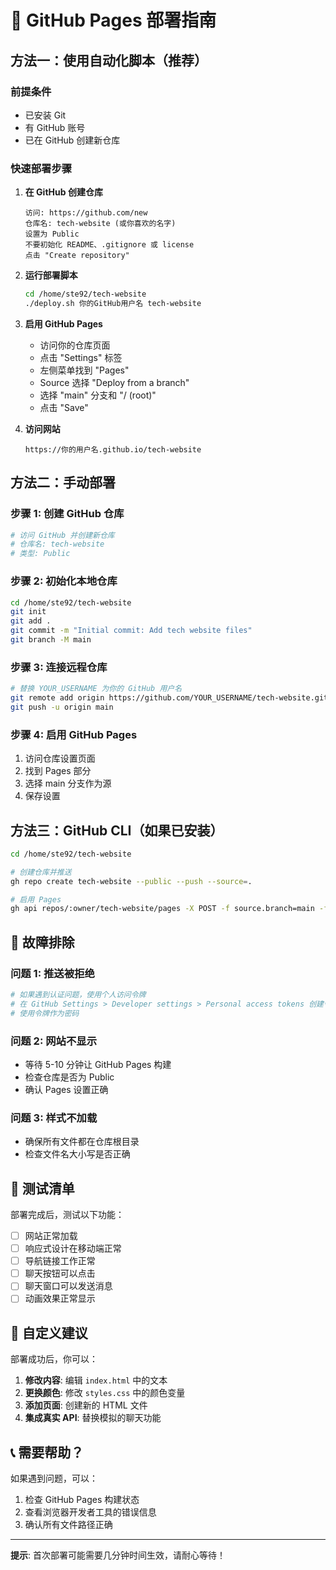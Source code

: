 # 🚀 GitHub Pages 部署指南

## 方法一：使用自动化脚本（推荐）

### 前提条件
- 已安装 Git
- 有 GitHub 账号
- 已在 GitHub 创建新仓库

### 快速部署步骤

1. **在 GitHub 创建仓库**
   ```
   访问: https://github.com/new
   仓库名: tech-website (或你喜欢的名字)
   设置为 Public
   不要初始化 README、.gitignore 或 license
   点击 "Create repository"
   ```

2. **运行部署脚本**
   ```bash
   cd /home/ste92/tech-website
   ./deploy.sh 你的GitHub用户名 tech-website
   ```

3. **启用 GitHub Pages**
   - 访问你的仓库页面
   - 点击 "Settings" 标签
   - 左侧菜单找到 "Pages"
   - Source 选择 "Deploy from a branch"
   - 选择 "main" 分支和 "/ (root)"
   - 点击 "Save"

4. **访问网站**
   ```
   https://你的用户名.github.io/tech-website
   ```

## 方法二：手动部署

### 步骤 1: 创建 GitHub 仓库
```bash
# 访问 GitHub 并创建新仓库
# 仓库名: tech-website
# 类型: Public
```

### 步骤 2: 初始化本地仓库
```bash
cd /home/ste92/tech-website
git init
git add .
git commit -m "Initial commit: Add tech website files"
git branch -M main
```

### 步骤 3: 连接远程仓库
```bash
# 替换 YOUR_USERNAME 为你的 GitHub 用户名
git remote add origin https://github.com/YOUR_USERNAME/tech-website.git
git push -u origin main
```

### 步骤 4: 启用 GitHub Pages
1. 访问仓库设置页面
2. 找到 Pages 部分
3. 选择 main 分支作为源
4. 保存设置

## 方法三：GitHub CLI（如果已安装）

```bash
cd /home/ste92/tech-website

# 创建仓库并推送
gh repo create tech-website --public --push --source=.

# 启用 Pages
gh api repos/:owner/tech-website/pages -X POST -f source.branch=main -f source.path=/
```

## 🔧 故障排除

### 问题 1: 推送被拒绝
```bash
# 如果遇到认证问题，使用个人访问令牌
# 在 GitHub Settings > Developer settings > Personal access tokens 创建令牌
# 使用令牌作为密码
```

### 问题 2: 网站不显示
- 等待 5-10 分钟让 GitHub Pages 构建
- 检查仓库是否为 Public
- 确认 Pages 设置正确

### 问题 3: 样式不加载
- 确保所有文件都在仓库根目录
- 检查文件名大小写是否正确

## 📱 测试清单

部署完成后，测试以下功能：

- [ ] 网站正常加载
- [ ] 响应式设计在移动端正常
- [ ] 导航链接工作正常
- [ ] 聊天按钮可以点击
- [ ] 聊天窗口可以发送消息
- [ ] 动画效果正常显示

## 🎨 自定义建议

部署成功后，你可以：

1. **修改内容**: 编辑 `index.html` 中的文本
2. **更换颜色**: 修改 `styles.css` 中的颜色变量
3. **添加页面**: 创建新的 HTML 文件
4. **集成真实 API**: 替换模拟的聊天功能

## 📞 需要帮助？

如果遇到问题，可以：
1. 检查 GitHub Pages 构建状态
2. 查看浏览器开发者工具的错误信息
3. 确认所有文件路径正确

---

**提示**: 首次部署可能需要几分钟时间生效，请耐心等待！
